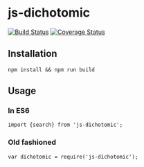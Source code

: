 # js-dichotomic

[![Build Status](https://travis-ci.org/ViBiOh/js-dichotomic.svg?branch=master)](https://travis-ci.org/ViBiOh/js-dichotomic) [![Coverage Status](https://coveralls.io/repos/github/ViBiOh/js-dichotomic/badge.svg?branch=master)](https://coveralls.io/github/ViBiOh/js-dichotomic?branch=master)

## Installation

    npm install && npm run build

## Usage

### In ES6

    import {search} from 'js-dichotomic';

### Old fashioned

    var dichotomic = require('js-dichotomic');
